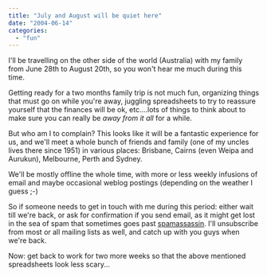 ```yaml
---
title: "July and August will be quiet here"
date: "2004-06-14"
categories: 
  - "fun"
---
```


I'll be travelling on the other side of the world (Australia) with my family from June 28th to August 20th, so you won't hear me much during this time.

Getting ready for a two months family trip is not much fun, organizing things that must go on while you're away, juggling spreadsheets to try to reassure yourself that the finances will be ok, etc....lots of things to think about to make sure you can really be _away from it all_ for a while.

But who am I to complain? This looks like it will be a fantastic experience for us, and we'll meet a whole bunch of friends and family (one of my uncles lives there since 1951) in various places: Brisbane, Cairns (even Weipa and Aurukun), Melbourne, Perth and Sydney.

We'll be mostly offline the whole time, with more or less weekly infusions of email and maybe occasional weblog postings (depending on the weather I guess ;-)

So if someone needs to get in touch with me during this period: either wait till we're back, or ask for confirmation if you send email, as it might get lost in the sea of spam that sometimes goes past [spamassassin](http://au.spamassassin.org/index.html). I'll unsubscribe from most or all mailing lists as well, and catch up with you guys when we're back.

Now: get back to work for two more weeks so that the above mentioned spreadsheets look less scary...
